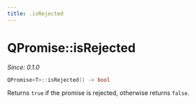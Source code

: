 ```yaml
---
title: .isRejected
---
```


# QPromise::isRejected

*Since: 0.1.0*

```cpp
QPromise<T>::isRejected() -> bool
```

Returns `true` if the promise is rejected, otherwise returns `false`.
